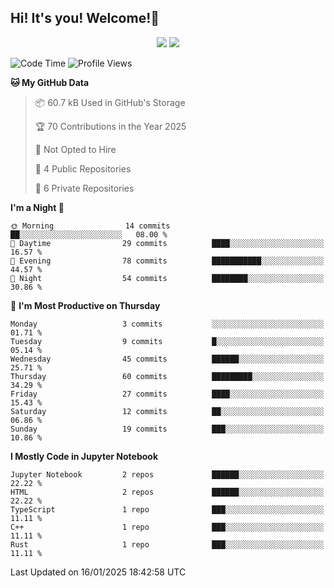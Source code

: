 ## Hi! It's you! Welcome!👋
<p align="center">
  <img src="https://github-readme-stats.vercel.app/api/top-langs/?username=Shanshuimei&theme=transparent&hide_border=true" />
  <img src="https://github-readme-stats.vercel.app/api/wakatime?username=Shanshuimei&theme=transparent&hide_border=true&layout=compact&langs_count=22" />
</p>
<!--START_SECTION:waka-->
<img src="http://img.shields.io/badge/Code%20Time-25%20hrs%2045%20mins-blue" alt="Code Time">
<img src="http://img.shields.io/badge/Profile%20Views-64-blue" alt="Profile Views">

**🐱 My GitHub Data** 

> 📦 60.7 kB Used in GitHub's Storage 
 > 
> 🏆 70 Contributions in the Year 2025
 > 
> 🚫 Not Opted to Hire
 > 
> 📜 4 Public Repositories 
 > 
> 🔑 6 Private Repositories 
 > 
**I'm a Night 🦉** 

```text
🌞 Morning                14 commits          ██░░░░░░░░░░░░░░░░░░░░░░░   08.00 % 
🌆 Daytime                29 commits          ████░░░░░░░░░░░░░░░░░░░░░   16.57 % 
🌃 Evening                78 commits          ███████████░░░░░░░░░░░░░░   44.57 % 
🌙 Night                  54 commits          ████████░░░░░░░░░░░░░░░░░   30.86 % 
```
📅 **I'm Most Productive on Thursday** 

```text
Monday                   3 commits           ░░░░░░░░░░░░░░░░░░░░░░░░░   01.71 % 
Tuesday                  9 commits           █░░░░░░░░░░░░░░░░░░░░░░░░   05.14 % 
Wednesday                45 commits          ██████░░░░░░░░░░░░░░░░░░░   25.71 % 
Thursday                 60 commits          █████████░░░░░░░░░░░░░░░░   34.29 % 
Friday                   27 commits          ████░░░░░░░░░░░░░░░░░░░░░   15.43 % 
Saturday                 12 commits          ██░░░░░░░░░░░░░░░░░░░░░░░   06.86 % 
Sunday                   19 commits          ███░░░░░░░░░░░░░░░░░░░░░░   10.86 % 
```


**I Mostly Code in Jupyter Notebook** 

```text
Jupyter Notebook         2 repos             ██████░░░░░░░░░░░░░░░░░░░   22.22 % 
HTML                     2 repos             ██████░░░░░░░░░░░░░░░░░░░   22.22 % 
TypeScript               1 repo              ███░░░░░░░░░░░░░░░░░░░░░░   11.11 % 
C++                      1 repo              ███░░░░░░░░░░░░░░░░░░░░░░   11.11 % 
Rust                     1 repo              ███░░░░░░░░░░░░░░░░░░░░░░   11.11 % 
```




 Last Updated on 16/01/2025 18:42:58 UTC
<!--END_SECTION:waka-->
